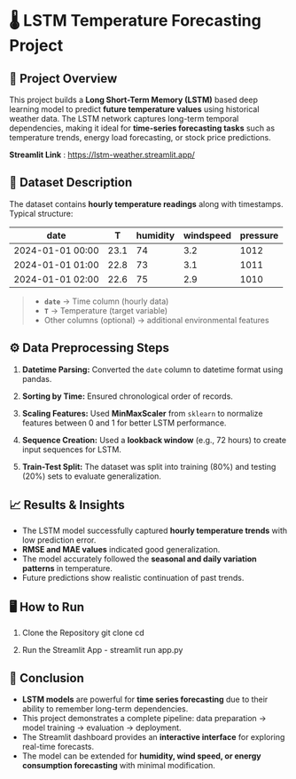 # 🌡️ LSTM Temperature Forecasting Project

## 📘 Project Overview

This project builds a **Long Short-Term Memory (LSTM)** based deep learning model to predict **future temperature values** using historical weather data.
The LSTM network captures long-term temporal dependencies, making it ideal for **time-series forecasting tasks** such as temperature trends, energy load forecasting, or stock price predictions.

**Streamlit Link** : https://lstm-weather.streamlit.app/

## 🧾 Dataset Description
The dataset contains **hourly temperature readings** along with timestamps.
Typical structure:

| date             | T    | humidity | windspeed | pressure |
| ---------------- | ---- | -------- | --------- | -------- |
| 2024-01-01 00:00 | 23.1 | 74       | 3.2       | 1012     |
| 2024-01-01 01:00 | 22.8 | 73       | 3.1       | 1011     |
| 2024-01-01 02:00 | 22.6 | 75       | 2.9       | 1010     |

> * **`date`** → Time column (hourly data)
> * **`T`** → Temperature (target variable)
> * Other columns (optional) → additional environmental features

## ⚙️ Data Preprocessing Steps

1. **Datetime Parsing:**
   Converted the `date` column to datetime format using pandas.

2. **Sorting by Time:**
   Ensured chronological order of records.

3. **Scaling Features:**
   Used **MinMaxScaler** from `sklearn` to normalize features between 0 and 1 for better LSTM performance.

4. **Sequence Creation:**
   Used a **lookback window** (e.g., 72 hours) to create input sequences for LSTM.

5. **Train-Test Split:**
   The dataset was split into training (80%) and testing (20%) sets to evaluate generalization.


## 📈 Results & Insights

* The LSTM model successfully captured **hourly temperature trends** with low prediction error.
* **RMSE and MAE values** indicated good generalization.
* The model accurately followed the **seasonal and daily variation patterns** in temperature.
* Future predictions show realistic continuation of past trends.

## 🖥️ How to Run

1. Clone the Repository
git clone <repo>
cd <repo>

2. Run the Streamlit App - streamlit run app.py

## 🏁 Conclusion

* **LSTM models** are powerful for **time series forecasting** due to their ability to remember long-term dependencies.
* This project demonstrates a complete pipeline: data preparation → model training → evaluation → deployment.
* The Streamlit dashboard provides an **interactive interface** for exploring real-time forecasts.
* The model can be extended for **humidity, wind speed, or energy consumption forecasting** with minimal modification.
